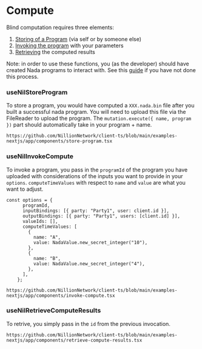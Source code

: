 # Compute

Blind computation requires three elements:
1. [Storing of a Program](#usenilstoreprogram) (via self or by someone else)
2. [Invoking the program](#usenilinvokecompute) with your parameters
3. [Retrieving](#usenilretrievecomputeresults) the computed results

Note: in order to use these functions, you (as the developer) should have created Nada programs to interact with. See this [guide](./quickstart-nada.md) if you have not done this process.

### useNilStoreProgram

To store a program, you would have computed a `XXX.nada.bin` file after you built a successful nada program. You will need to upload this file via the FileReader to upload the program. The `mutation.execute({ name, program })` part should automatically take in your program + name.

```tsx reference showGithubLink
https://github.com/NillionNetwork/client-ts/blob/main/examples-nextjs/app/components/store-program.tsx
```

### useNilInvokeCompute
To invoke a program, you pass in the `programId` of the program you have uploaded with considerations of the inputs you want to provide in your `options`. `computeTimeValues` with respect to `name` and `value` are what you want to adjust. 

```tsx
const options = {
      programId,
      inputBindings: [{ party: "Party1", user: client.id }],
      outputBindings: [{ party: "Party1", users: [client.id] }],
      valueIds: [],
      computeTimeValues: [
        {
          name: "A",
          value: NadaValue.new_secret_integer("10"),
        },
        {
          name: "B",
          value: NadaValue.new_secret_integer("4"),
        },
      ],
    };
```

```tsx reference showGithubLink
https://github.com/NillionNetwork/client-ts/blob/main/examples-nextjs/app/components/invoke-compute.tsx
```

### useNilRetrieveComputeResults
To retrive, you simply pass in the `id` from the previous invocation.

```tsx reference showGithubLink
https://github.com/NillionNetwork/client-ts/blob/main/examples-nextjs/app/components/retrieve-compute-results.tsx
```



